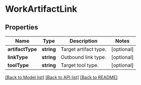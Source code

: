 # WorkArtifactLink

## Properties
Name | Type | Description | Notes
------------ | ------------- | ------------- | -------------
**artifactType** | **string** | Target artifact type. | [optional] 
**linkType** | **string** | Outbound link type. | [optional] 
**toolType** | **string** | Target tool type. | [optional] 

[[Back to Model list]](../README.md#documentation-for-models) [[Back to API list]](../README.md#documentation-for-api-endpoints) [[Back to README]](../README.md)


